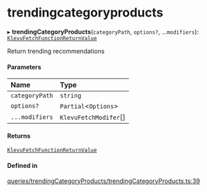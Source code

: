 # trendingcategoryproducts
      
▸ **trendingCategoryProducts**(`categoryPath`, `options?`, ...`modifiers`): [`KlevuFetchFunctionReturnValue`](klevufetchfunctionreturnvalue.md)

Return trending recommendations

#### Parameters

| Name | Type |
| :------ | :------ |
| `categoryPath` | `string` |
| `options?` | `Partial`<`Options`\> |
| `...modifiers` | `KlevuFetchModifer`[] |

#### Returns

[`KlevuFetchFunctionReturnValue`](klevufetchfunctionreturnvalue.md)

#### Defined in

[queries/trendingCategoryProducts/trendingCategoryProducts.ts:39](https://github.com/klevultd/frontend-sdk/blob/f1babb6/packages/klevu-core/src/queries/trendingCategoryProducts/trendingCategoryProducts.ts#L39)

